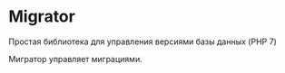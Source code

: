 # Migrator
Простая библиотека для управления версиями базы данных (PHP 7)

Мигратор управляет миграциями.
